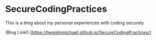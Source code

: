 # SecureCodingPractices
This is a blog about my personal experiences with coding securely

(Blog Link!) [https://hegglinmichael.github.io/SecureCodingPractices/]


